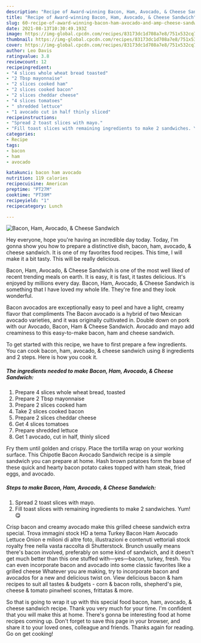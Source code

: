 ```yaml
---
description: "Recipe of Award-winning Bacon, Ham, Avocado, & Cheese Sandwich"
title: "Recipe of Award-winning Bacon, Ham, Avocado, & Cheese Sandwich"
slug: 60-recipe-of-award-winning-bacon-ham-avocado-and-amp-cheese-sandwich
date: 2021-08-13T10:30:49.193Z
image: https://img-global.cpcdn.com/recipes/83173dc1d708a7e8/751x532cq70/bacon-ham-avocado-cheese-sandwich-recipe-main-photo.jpg
thumbnail: https://img-global.cpcdn.com/recipes/83173dc1d708a7e8/751x532cq70/bacon-ham-avocado-cheese-sandwich-recipe-main-photo.jpg
cover: https://img-global.cpcdn.com/recipes/83173dc1d708a7e8/751x532cq70/bacon-ham-avocado-cheese-sandwich-recipe-main-photo.jpg
author: Leo Davis
ratingvalue: 3.8
reviewcount: 12
recipeingredient:
- "4 slices whole wheat bread toasted"
- "2 Tbsp mayonnaise"
- "2 slices cooked ham"
- "2 slices cooked bacon"
- "2 slices cheddar cheese"
- "4 slices tomatoes"
- " shredded lettuce"
- "1 avocado cut in half thinly sliced"
recipeinstructions:
- "Spread 2 toast slices with mayo."
- "Fill toast slices with remaining ingredients to make 2 sandwiches. Yum! 😋"
categories:
- Recipe
tags:
- bacon
- ham
- avocado

katakunci: bacon ham avocado 
nutrition: 119 calories
recipecuisine: American
preptime: "PT27M"
cooktime: "PT39M"
recipeyield: "1"
recipecategory: Lunch

---
```



![Bacon, Ham, Avocado, &amp; Cheese Sandwich](https://img-global.cpcdn.com/recipes/83173dc1d708a7e8/751x532cq70/bacon-ham-avocado-cheese-sandwich-recipe-main-photo.jpg)

Hey everyone, hope you're having an incredible day today. Today, I'm gonna show you how to prepare a distinctive dish, bacon, ham, avocado, &amp; cheese sandwich. It is one of my favorites food recipes. This time, I will make it a bit tasty. This will be really delicious.

Bacon, Ham, Avocado, &amp; Cheese Sandwich is one of the most well liked of recent trending meals on earth. It is easy, it is fast, it tastes delicious. It's enjoyed by millions every day. Bacon, Ham, Avocado, &amp; Cheese Sandwich is something that I have loved my whole life. They're fine and they look wonderful.

Bacon avocados are exceptionally easy to peel and have a light, creamy flavor that compliments The Bacon avocado is a hybrid of two Mexican avocado varieties, and it was originally cultivated in. Double down on pork with our Avocado, Bacon, Ham &amp; Cheese Sandwich. Avocado and mayo add creaminess to this easy-to-make bacon, ham and cheese sandwich.


To get started with this recipe, we have to first prepare a few ingredients. You can cook bacon, ham, avocado, &amp; cheese sandwich using 8 ingredients and 2 steps. Here is how you cook it.

<!--inarticleads1-->

##### The ingredients needed to make Bacon, Ham, Avocado, &amp; Cheese Sandwich:

1. Prepare 4 slices whole wheat bread, toasted
1. Prepare 2 Tbsp mayonnaise
1. Prepare 2 slices cooked ham
1. Take 2 slices cooked bacon
1. Prepare 2 slices cheddar cheese
1. Get 4 slices tomatoes
1. Prepare  shredded lettuce
1. Get 1 avocado, cut in half, thinly sliced


Fry them until golden and crispy. Place the tortilla wrap on your working surface. This Chipotle Bacon Avocado Sandwich recipe is a simple sandwich you can prepare at home. Hash brown potatoes form the base of these quick and hearty bacon potato cakes topped with ham steak, fried eggs, and avocado. 

<!--inarticleads2-->

##### Steps to make Bacon, Ham, Avocado, &amp; Cheese Sandwich:

1. Spread 2 toast slices with mayo.
1. Fill toast slices with remaining ingredients to make 2 sandwiches. Yum! 😋


Crisp bacon and creamy avocado make this grilled cheese sandwich extra special. Trova immagini stock HD a tema Turkey Bacon Ham Avocado Lettuce Onion e milioni di altre foto, illustrazioni e contenuti vettoriali stock royalty free nella vasta raccolta di Shutterstock. Brunch usually means there&#39;s bacon involved, preferably on some kind of sandwich, and it doesn&#39;t get much better than this one stuffed with—yes—bacon, turkey, fresh. You can even incorporate bacon and avocado into some classic favorites like a grilled cheese Whatever you are making, try to incorporate bacon and avocados for a new and delicious twist on. View delicious bacon &amp; ham recipes to suit all tastes &amp; budgets - corn &amp; bacon rolls, shepherd&#39;s pie, cheese &amp; tomato pinwheel scones, frittatas &amp; more. 

So that is going to wrap it up with this special food bacon, ham, avocado, &amp; cheese sandwich recipe. Thank you very much for your time. I'm confident that you will make this at home. There's gonna be interesting food at home recipes coming up. Don't forget to save this page in your browser, and share it to your loved ones, colleague and friends. Thanks again for reading. Go on get cooking!
